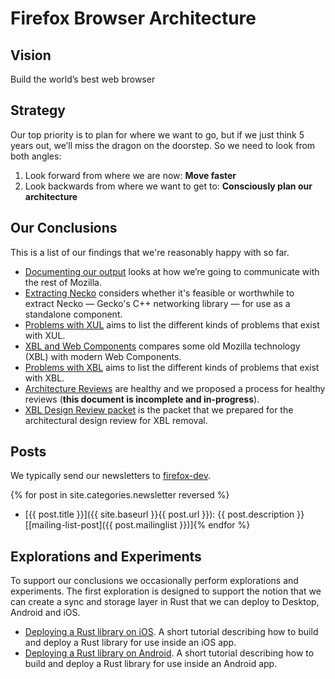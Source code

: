 
# Firefox Browser Architecture

## Vision

Build the world’s best web browser

## Strategy

Our top priority is to plan for where we want to go, but if we just think 5 years out, we’ll miss the dragon on the doorstep. So we need to look from both angles:

1. Look forward from where we are now: **Move faster**
2. Look backwards from where we want to get to: **Consciously plan our architecture**

## Our Conclusions

This is a list of our findings that we're reasonably happy with so far.

* [Documenting our output](text/0001-documenting-output.md) looks at how we’re going to communicate with the rest of Mozilla.
* [Extracting Necko](text/0002-extracting-necko.md) considers whether it's feasible or worthwhile to extract Necko — Gecko's C++ networking library — for use as a standalone component.
* [Problems with XUL](text/0003-problems-with-xul.md) aims to list the different kinds of problems that exist with XUL.
* [XBL and Web Components](text/0004-xbl-web-components.md) compares some old Mozilla technology (XBL) with modern Web Components.
* [Problems with XBL](text/0005-problems-with-xbl.md) aims to list the different kinds of problems that exist with XBL.
* [Architecture Reviews](text/0006-architecture-review-process.md) are healthy and we proposed a process for healthy reviews (**this document is incomplete and in-progress**).
* [XBL Design Review packet](text/0007-xbl-design-review-packet.md) is the packet that we prepared for the architectural design review for XBL removal.

## Posts

We typically send our newsletters to [firefox-dev](https://www.mozilla.org/en-US/about/forums/#firefox-dev).

{% for post in site.categories.newsletter reversed %}
* [{{ post.title }}]({{ site.baseurl }}{{ post.url }}): {{ post.description }} [[mailing-list-post]({{ post.mailinglist }})]{% endfor %}

## Explorations and Experiments

To support our conclusions we occasionally perform explorations and experiments. The first exploration is designed to support the notion that we can create a sync and storage layer in Rust that we can deploy to Desktop, Android and iOS.

* [Deploying a Rust library on iOS](experiments/2017-09-06-rust-on-ios.md). A short tutorial describing how to build and deploy a Rust library for use inside an iOS app.
* [Deploying a Rust library on Android](experiments/2017-09-21-rust-on-android.md). A short tutorial describing how to build and deploy a Rust library for use inside an Android app.

